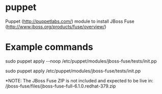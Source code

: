 puppet
======

Puppet (http://puppetlabs.com/) module to install JBoss Fuse (http://www.jboss.org/products/fuse/overview/)

Example commands
======
sudo puppet apply --noop /etc/puppet/modules/jboss-fuse/tests/init.pp

sudo puppet apply /etc/puppet/modules/jboss-fuse/tests/init.pp


*NOTE: The JBoss Fuse ZIP is not included and expected to be live in: /jboss-fuse/files/jboss-fuse-full-6.1.0.redhat-379.zip

